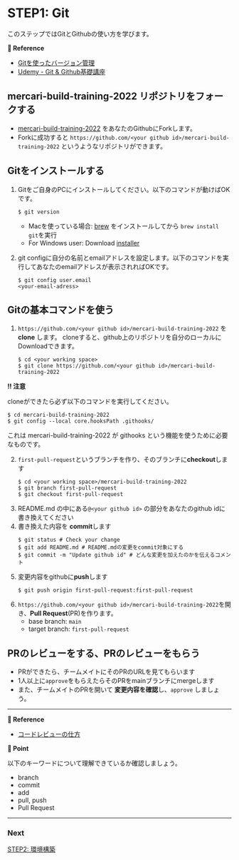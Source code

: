 # STEP1: Git

このステップではGitとGithubの使い方を学びます。

**:book: Reference**
* [Gitを使ったバージョン管理](https://backlog.com/ja/git-tutorial/intro/01/)
* [Udemy - Git & Github基礎講座](https://www.udemy.com/course/git-github-a/)

## **mercari-build-training-2022** リポジトリをフォークする

* [mercari-build-training-2022](https://github.com/mercari-build/mercari-build-training-2022)
  をあなたのGithubにForkします。
* Forkに成功すると `https://github.com/<your github id>/mercari-build-training-2022`
  というようなリポジトリができます。

## Gitをインストールする
1. Gitをご自身のPCにインストールしてください。以下のコマンドが動けばOKです。
   ```shell
   $ git version
   ```

   * Macを使っている場合: [brew](https://brew.sh/index_ja) をインストールしてから `brew install git`を実行
   * For Windows user: Download [installer](https://gitforwindows.org/)

2. git configに自分の名前とemailアドレスを設定します。以下のコマンドを実行してあなたのemailアドレスが表示されればOKです。
   ```shell
   $ git config user.email
   <your-email-adress>
   ```
   
## Gitの基本コマンドを使う

1. `https://github.com/<your github id>/mercari-build-training-2022` を **clone**
   します。 cloneすると、github上のリポジトリを自分のローカルにDownloadできます。
   ```shell
   $ cd <your working space>
   $ git clone https://github.com/<your github id>/mercari-build-training-2022
   ```

**:bangbang: 注意**

cloneができたら必ず以下のコマンドを実行してください。
```shell
$ cd mercari-build-training-2022
$ git config --local core.hooksPath .githooks/ 
```
これは mercari-build-training-2022 が githooks という機能を使うために必要なものです。

2. `first-pull-request`というブランチを作り、そのブランチに**checkout**します
   ```shell
   $ cd <your working space>/mercari-build-training-2022
   $ git branch first-pull-request
   $ git checkout first-pull-request
   ```
3. README.md の中にある`@<your github id>` の部分をあなたのgithub idに書き換えてください
4. 書き換えた内容を **commit**します
   ```shell
   $ git status # Check your change
   $ git add README.md # README.mdの変更をcommit対象にする
   $ git commit -m "Update github id" # どんな変更を加えたのかを伝えるコメント
   ```
5. 変更内容をgithubに**push**します
   ```shell
   $ git push origin first-pull-request:first-pull-request
   ```
6. `https://github.com/<your github id>/mercari-build-training-2022`を開き、**Pull Request**(PR)を作ります。
    - base branch: `main`
    - target branch: `first-pull-request`

## PRのレビューをする、PRのレビューをもらう
- PRができたら、チームメイトにそのPRのURLを見てもらいます
- 1人以上に`approve`をもらえたらそのPRをmainブランチにmergeします
- また、チームメイトのPRを開いて **変更内容を確認**し、`approve` しましょう。

---

**:book: Reference**
- [コードレビューの仕方](https://fujiharuka.github.io/google-eng-practices-ja/ja/review/reviewer/)

**:beginner: Point**

以下のキーワードについて理解できているか確認しましょう。

- branch
- commit
- add
- pull, push
- Pull Request

---
### Next

[STEP2: 環境構築](step2.ja.md)
